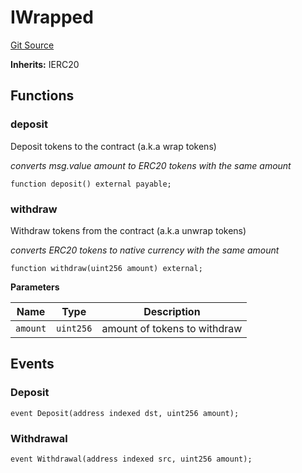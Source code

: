 # IWrapped
[Git Source](https://github.com/ambrosus/token-bridge/blob/feca847ded93a058080932a4b6dbb25928c5534c/contracts/interface/IWrapped.sol)

**Inherits:**
IERC20


## Functions
### deposit

Deposit tokens to the contract (a.k.a wrap tokens)

*converts msg.value amount to ERC20 tokens with the same amount*


```solidity
function deposit() external payable;
```

### withdraw

Withdraw tokens from the contract (a.k.a unwrap tokens)

*converts ERC20 tokens to native currency with the same amount*


```solidity
function withdraw(uint256 amount) external;
```
**Parameters**

|Name|Type|Description|
|----|----|-----------|
|`amount`|`uint256`|amount of tokens to withdraw|


## Events
### Deposit

```solidity
event Deposit(address indexed dst, uint256 amount);
```

### Withdrawal

```solidity
event Withdrawal(address indexed src, uint256 amount);
```

